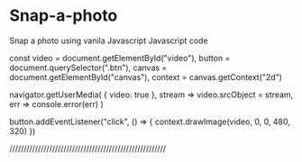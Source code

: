 # Snap-a-photo
Snap a photo using vanila Javascript
  Javascript code 
  
  const video = document.getElementById("video"),
  button = document.querySelector(".btn"),
  canvas = document.getElementById("canvas"),
  context = canvas.getContext("2d")

  navigator.getUserMedia(
    { video: true },
    stream => video.srcObject = stream,
    err => console.error(err)
  )

  button.addEventListener("click", () => {
    context.drawImage(video, 0, 0, 480, 320)
  })
  
 ///////////////////////////////////////////////////////
